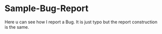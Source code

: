 # Sample-Bug-Report

Here u can see how I report a Bug. It is just typo but the report construction  is the same.
